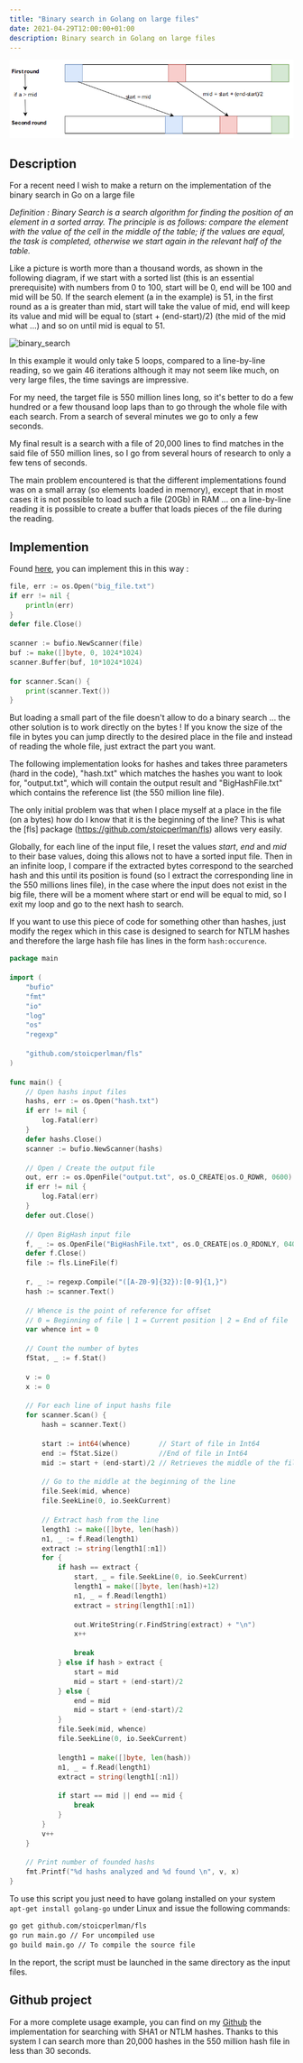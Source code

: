 ```yaml
---
title: "Binary search in Golang on large files"
date: 2021-04-29T12:00:00+01:00
description: Binary search in Golang on large files
---
```


![](banner.png)

## Description

For a recent need I wish to make a return on the implementation of the binary search in Go on a large file

*Definition : Binary Search is a search algorithm for finding the position of an element in a sorted array. The principle is as follows: compare the element with the value of the cell in the middle of the table; if the values are equal, the task is completed, otherwise we start again in the relevant half of the table.*

Like a picture is worth more than a thousand words, as shown in the following diagram, if we start with a sorted list (this is an essential prerequisite) with numbers from 0 to 100, start will be 0, end will be 100 and mid will be 50.
If the search element (a in the example) is 51, in the first round as a is greater than mid, start will take the value of mid, end will keep its value and mid will be equal to (start + (end-start)/2) (the mid of the mid what ...) and so on until mid is equal to 51.

![binary_search](binary_search.png)

In this example it would only take 5 loops, compared to a line-by-line reading, so we gain 46 iterations although it may not seem like much, on very large files, the time savings are impressive.

For my need, the target file is 550 million lines long, so it's better to do a few hundred or a few thousand loop laps than to go through the whole file with each search. From a search of several minutes we go to only a few seconds.

My final result is a search with a file of 20,000 lines to find matches in the said file of 550 million lines, so I go from several hours of research to only a few tens of seconds.

The main problem encountered is that the different implementations found was on a small array (so elements loaded in memory), except that in most cases it is not possible to load such a file (20Gb) in RAM ... on a line-by-line reading it is possible to create a buffer that loads pieces of the file during the reading.

## Implemention

Found [here](https://www.reddit.com/r/golang/comments/55pyas/how_to_read_2gb_text_file_with_small_ram/), you can implement this in this way :

```go
file, err := os.Open("big_file.txt")
if err != nil {
    println(err)
}
defer file.Close()

scanner := bufio.NewScanner(file)
buf := make([]byte, 0, 1024*1024)
scanner.Buffer(buf, 10*1024*1024)

for scanner.Scan() {
    print(scanner.Text())
}
```


But loading a small part of the file doesn't allow to do a binary search ... the other solution is to work directly on the bytes ! If you know the size of the file in bytes you can jump directly to the desired place in the file and instead of reading the whole file, just extract the part you want.

The following implementation looks for hashes and takes three parameters (hard in the code), "hash.txt" which matches the hashes you want to look for, "output.txt", which will contain the output result and "BigHashFile.txt" which contains the reference list (the 550 million line file).

The only initial problem was that when I place myself at a place in the file (on a bytes) how do I know that it is the beginning of the line? This is what the [fls] package (https://github.com/stoicperlman/fls) allows very easily.

Globally, for each line of the input file, I reset the values *start*, *end* and *mid* to their base values, doing this allows not to have a sorted input file. Then in an infinite loop, I compare if the extracted bytes correspond to the searched hash and this until its position is found (so I extract the corresponding line in the 550 millions lines file), in the case where the input does not exist in the big file, there will be a moment where start or end will be equal to mid, so I exit my loop and go to the next hash to search.

If you want to use this piece of code for something other than hashes, just modify the regex which in this case is designed to search for NTLM hashes and therefore the large hash file has lines in the form `hash:occurence`.

```go
package main

import (
	"bufio"
	"fmt"
	"io"
	"log"
	"os"
	"regexp"

	"github.com/stoicperlman/fls"
)

func main() {
	// Open hashs input files
	hashs, err := os.Open("hash.txt")
	if err != nil {
		log.Fatal(err)
	}
	defer hashs.Close()
	scanner := bufio.NewScanner(hashs)

	// Open / Create the output file
	out, err := os.OpenFile("output.txt", os.O_CREATE|os.O_RDWR, 0600)
	if err != nil {
		log.Fatal(err)
	}
	defer out.Close()

	// Open BigHash input file
	f, _ := os.OpenFile("BigHashFile.txt", os.O_CREATE|os.O_RDONLY, 0400)
	defer f.Close()
	file := fls.LineFile(f)

	r, _ := regexp.Compile("([A-Z0-9]{32}):[0-9]{1,}")
	hash := scanner.Text()

	// Whence is the point of reference for offset
	// 0 = Beginning of file | 1 = Current position | 2 = End of file
	var whence int = 0

	// Count the number of bytes
	fStat, _ := f.Stat()

	v := 0
	x := 0

	// For each line of input hashs file
	for scanner.Scan() {
		hash = scanner.Text()

		start := int64(whence)       // Start of file in Int64
		end := fStat.Size()          //End of file in Int64
		mid := start + (end-start)/2 // Retrieves the middle of the file (in bytes)

		// Go to the middle at the beginning of the line
		file.Seek(mid, whence)
		file.SeekLine(0, io.SeekCurrent)

		// Extract hash from the line
		length1 := make([]byte, len(hash))
		n1, _ := f.Read(length1)
		extract := string(length1[:n1])
		for {
			if hash == extract {
				start, _ = file.SeekLine(0, io.SeekCurrent)
				length1 = make([]byte, len(hash)+12)
				n1, _ = f.Read(length1)
				extract = string(length1[:n1])

				out.WriteString(r.FindString(extract) + "\n")
				x++

				break
			} else if hash > extract {
				start = mid
				mid = start + (end-start)/2
			} else {
				end = mid
				mid = start + (end-start)/2
			}
			file.Seek(mid, whence)
			file.SeekLine(0, io.SeekCurrent)

			length1 = make([]byte, len(hash))
			n1, _ = f.Read(length1)
			extract = string(length1[:n1])

			if start == mid || end == mid {
				break
			}
		}
		v++
	}

	// Print number of founded hashs
	fmt.Printf("%d hashs analyzed and %d found \n", v, x)
}
```

To use this script you just need to have golang installed on your system `apt-get install golang-go` under Linux and issue the following commands:
```bash
go get github.com/stoicperlman/fls
go run main.go // For uncompiled use
go build main.go // To compile the source file
```
In the report, the script must be launched in the same directory as the input files.

## Github project

For a more complete usage example, you can find on my [Github](https://github.com/JoshuaMart/PwnedPasswordsChecker) the implementation for searching with SHA1 or NTLM hashes.
Thanks to this system I can search more than 20,000 hashes in the 550 million hash file in less than 30 seconds.
